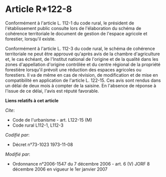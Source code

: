 # Article R*122-8

Conformément à l'article L. 112-1 du code rural, le président de l'établissement public consulte lors de l'élaboration du
schéma de cohérence territoriale le document de gestion de l'espace agricole et forestier, lorsqu'il existe.

Conformément à l'article L. 112-3 du code rural, le schéma de cohérence territoriale ne peut être approuvé qu'après avis de
la chambre d'agriculture et, le cas échéant, de l'Institut national de l'origine et de la qualité dans les zones
d'appellation d'origine contrôlée et du centre régional de la propriété forestière lorsqu'il prévoit une réduction des
espaces agricoles ou forestiers. Il va de même en cas de révision, de modification et de mise en compatibilité en application
de l'article L. 122-15. Ces avis sont rendus dans un délai de deux mois à compter de la saisine. En l'absence de réponse à
l'issue de ce délai, l'avis est réputé favorable.

**Liens relatifs à cet article**

_Cite_:

  - Code de l'urbanisme - art. L122-15 (M)
  - Code rural L112-1, L112-3

_Codifié par_:

  - Décret n°73-1023 1973-11-08

_Modifié par_:

  - Ordonnance n°2006-1547 du 7 décembre 2006 - art. 6 (V) JORF 8 décembre 2006 en vigueur le 1er janvier 2007
